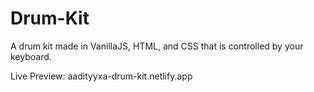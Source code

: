 # Drum-Kit
A drum kit made in VanillaJS, HTML, and CSS that is controlled by your keyboard. 

Live Preview: aadityyxa-drum-kit.netlify.app
